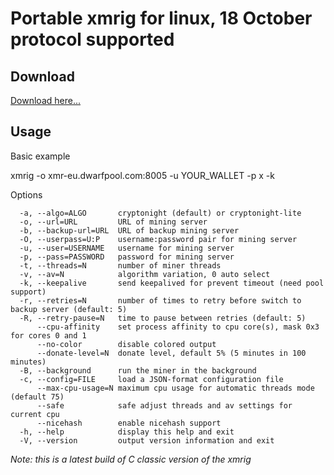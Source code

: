 # Portable xmrig for linux, 18 October protocol supported 

## Download
[Download here...](https://github.com/SecurityOfficerAlfaZulu/portable_xmrig/releases/download/0.9.0/xmrig)

Usage
---
Basic example 

xmrig -o xmr-eu.dwarfpool.com:8005 -u YOUR_WALLET -p x -k 

Options 
```
  -a, --algo=ALGO       cryptonight (default) or cryptonight-lite 
  -o, --url=URL         URL of mining server 
  -b, --backup-url=URL  URL of backup mining server 
  -O, --userpass=U:P    username:password pair for mining server 
  -u, --user=USERNAME   username for mining server 
  -p, --pass=PASSWORD   password for mining server 
  -t, --threads=N       number of miner threads 
  -v, --av=N            algorithm variation, 0 auto select 
  -k, --keepalive       send keepalived for prevent timeout (need pool support) 
  -r, --retries=N       number of times to retry before switch to backup server (default: 5) 
  -R, --retry-pause=N   time to pause between retries (default: 5) 
      --cpu-affinity    set process affinity to cpu core(s), mask 0x3 for cores 0 and 1 
      --no-color        disable colored output 
      --donate-level=N  donate level, default 5% (5 minutes in 100 minutes) 
  -B, --background      run the miner in the background 
  -c, --config=FILE     load a JSON-format configuration file 
      --max-cpu-usage=N maximum cpu usage for automatic threads mode (default 75) 
      --safe            safe adjust threads and av settings for current cpu 
      --nicehash        enable nicehash support 
  -h, --help            display this help and exit 
  -V, --version         output version information and exit 
```
  
_Note: this is a latest build of C classic version of the xmrig_

